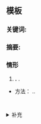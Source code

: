 ##  模板

### **关键词:** 


### **摘要:** 


### **情形**

1.  **.** .

- 方法： ..

```bash
  
```

<details>
    <summary>补充</summary>
        <ul>
	      <li><strong>.</strong>： .</li>
        </ul>
</details>